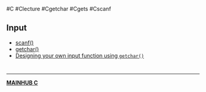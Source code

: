 #C #Clecture #Cgetchar #Cgets #Cscanf 
## Input
- [scanf()](Cscanf)
- [getchar()](Cgetchar)
- [Designing your own input function using `getchar()`](CINPUTdesigngetchar.md)

# 
---
**[MAINHUB C](C)**